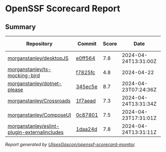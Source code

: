 # OpenSSF Scorecard Report

## Summary

| Repository | Commit | Score | Date | Score Delta | Report | StepSecurity |
| -- | -- | -- | -- | -- | -- | -- |
| [morganstanley/desktopJS](https://github.com/morganstanley/desktopJS) | [e0ff564](https://github.com/morganstanley/desktopJS/commit/e0ff564e636e807153cfc820127164a23528daed) | 7.8 | 2024-04-24T13:31:00Z | -0.1 / [Details](https://kooltheba.github.io/openssf-scorecard-api-visualizer/#/projects/github.com/morganstanley/desktopJS/compare/e0ff564e636e807153cfc820127164a23528daed/e0ff564e636e807153cfc820127164a23528daed) | [View](https://kooltheba.github.io/openssf-scorecard-api-visualizer/#/projects/github.com/morganstanley/desktopJS/commit/e0ff564e636e807153cfc820127164a23528daed) | [Fix it](https://app.stepsecurity.io/securerepo?repo=morganstanley/desktopJS) |
| [morganstanley/ts-mocking-bird](https://github.com/morganstanley/ts-mocking-bird) | [f7825fc](https://github.com/morganstanley/ts-mocking-bird/commit/f7825fcf2c1bf5de63bada4e6c890e5dbeb0ca22) | 4.8 | 2024-04-22 | 0 / [Details](https://kooltheba.github.io/openssf-scorecard-api-visualizer/#/projects/github.com/morganstanley/ts-mocking-bird/compare/f7825fcf2c1bf5de63bada4e6c890e5dbeb0ca22/f7825fcf2c1bf5de63bada4e6c890e5dbeb0ca22) | [View](https://kooltheba.github.io/openssf-scorecard-api-visualizer/#/projects/github.com/morganstanley/ts-mocking-bird/commit/f7825fcf2c1bf5de63bada4e6c890e5dbeb0ca22) | [Fix it](https://app.stepsecurity.io/securerepo?repo=morganstanley/ts-mocking-bird) |
| [morganstanley/dotnet-please](https://github.com/morganstanley/dotnet-please) | [345ec5e](https://github.com/morganstanley/dotnet-please/commit/345ec5eab6f6c958a4ffb8cf24e6fb6a8da2979a) | 8.7 | 2024-04-23T07:24:36Z | 0 / [Details](https://kooltheba.github.io/openssf-scorecard-api-visualizer/#/projects/github.com/morganstanley/dotnet-please/compare/345ec5eab6f6c958a4ffb8cf24e6fb6a8da2979a/345ec5eab6f6c958a4ffb8cf24e6fb6a8da2979a) | [View](https://kooltheba.github.io/openssf-scorecard-api-visualizer/#/projects/github.com/morganstanley/dotnet-please/commit/345ec5eab6f6c958a4ffb8cf24e6fb6a8da2979a) | [Fix it](https://app.stepsecurity.io/securerepo?repo=morganstanley/dotnet-please) |
| [morganstanley/Crossroads](https://github.com/morganstanley/Crossroads) | [1f7aead](https://github.com/morganstanley/Crossroads/commit/1f7aead05510fcd67eba37b3c4009719b796abe2) | 7.3 | 2024-04-24T13:31:34Z | 0 / [Details](https://kooltheba.github.io/openssf-scorecard-api-visualizer/#/projects/github.com/morganstanley/Crossroads/compare/d018d82947353feac9f086067ea160c081f270e1/1f7aead05510fcd67eba37b3c4009719b796abe2) | [View](https://kooltheba.github.io/openssf-scorecard-api-visualizer/#/projects/github.com/morganstanley/Crossroads/commit/1f7aead05510fcd67eba37b3c4009719b796abe2) | [Fix it](https://app.stepsecurity.io/securerepo?repo=morganstanley/Crossroads) |
| [morganstanley/ComposeUI](https://github.com/morganstanley/ComposeUI) | [0c87801](https://github.com/morganstanley/ComposeUI/commit/0c87801a0983e568ed035df6301b6597da8863b8) | 7.5 | 2024-04-23T17:31:01Z | 0 / [Details](https://kooltheba.github.io/openssf-scorecard-api-visualizer/#/projects/github.com/morganstanley/ComposeUI/compare/2b951cdaf9ca76f883fb29c10ea6af3dd219bcd6/0c87801a0983e568ed035df6301b6597da8863b8) | [View](https://kooltheba.github.io/openssf-scorecard-api-visualizer/#/projects/github.com/morganstanley/ComposeUI/commit/0c87801a0983e568ed035df6301b6597da8863b8) | [Fix it](https://app.stepsecurity.io/securerepo?repo=morganstanley/ComposeUI) |
| [morganstanley/eslint-plugin-externalincludes](https://github.com/morganstanley/eslint-plugin-externalincludes) | [1daa24d](https://github.com/morganstanley/eslint-plugin-externalincludes/commit/1daa24d376075c08ff6c76142724cfc523026dfc) | 7.8 | 2024-04-24T13:31:11Z | 0 / [Details](https://kooltheba.github.io/openssf-scorecard-api-visualizer/#/projects/github.com/morganstanley/eslint-plugin-externalincludes/compare/1daa24d376075c08ff6c76142724cfc523026dfc/1daa24d376075c08ff6c76142724cfc523026dfc) | [View](https://kooltheba.github.io/openssf-scorecard-api-visualizer/#/projects/github.com/morganstanley/eslint-plugin-externalincludes/commit/1daa24d376075c08ff6c76142724cfc523026dfc) | [Fix it](https://app.stepsecurity.io/securerepo?repo=morganstanley/eslint-plugin-externalincludes) |

_Report generated by [UlisesGascon/openssf-scorecard-monitor](https://github.com/UlisesGascon/openssf-scorecard-monitor)._